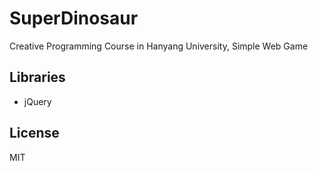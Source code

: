 # SuperDinosaur
Creative Programming Course in Hanyang University, Simple Web Game

## Libraries
* jQuery

## License
MIT
